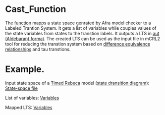 # Cast_Function

The <a href="https://github.com/fereidoun-moradi/Abstraction-tool/blob/main/input.txt">function</a> mapps a state space genrated by Afra model checker to a Labeled Trantion System. 
It gets a list of variables while couples values of the state variables from states to the transtion labels. 
It outputs a LTS in <a href="https://www.mcrl2.org/web/user_manual/language_reference/lts.html#language-aut-lts">aut (Aldebaran) format</a>. The created LTS can be used as the input file in mCRL2 tool for reducing the transtion system based on <a href="
https://www.mcrl2.org/web/user_manual/tools/release/ltsconvert.html">difference equivalence relationships</a> and tau transtions.

# Example.
Input state space of a <a href="https://github.com/fereidoun-moradi/Abstraction-tool/blob/main/RV-Example.rebeca">Timed Rebeca</a> model (<a href="https://github.com/fereidoun-moradi/Abstraction-tool/blob/main/OneRoomTemp_mode_diagram.png">state dransition diagram</a>): <a href="https://github.com/fereidoun-moradi/cast_function/blob/main/RV-Example.statespace">State-space file</a>

List of variables:  <a href="https://github.com/fereidoun-moradi/Abstraction-tool/blob/main/input.txt">Variables</a>

Mapped LTS: <a href="https://github.com/fereidoun-moradi/Abstraction-tool/blob/main/input.txt">Variables</a>



